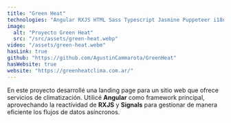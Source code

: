 ```yaml
---
title: "Green Heat"
technologies: "Angular RXJS HTML Sass Typescript Jasmine Puppeteer i18n SSR"
image:
  alt: "Proyecto Green Heat"
  src: "/src/assets/green-heat.webp"
video: "/assets/green-heat.webm"
hasLink: true
github: "https://github.com/AgustinCammarota/GreenHeat"
hasWebsite: true
website: "https://greenheatclima.com.ar/"
---
```


En este proyecto desarrollé una landing page para un sitio web que ofrece servicios de climatización. Utilicé **Angular** como framework principal, aprovechando la reactividad de **RXJS** y **Signals** para gestionar de manera eficiente los flujos de datos asíncronos.
